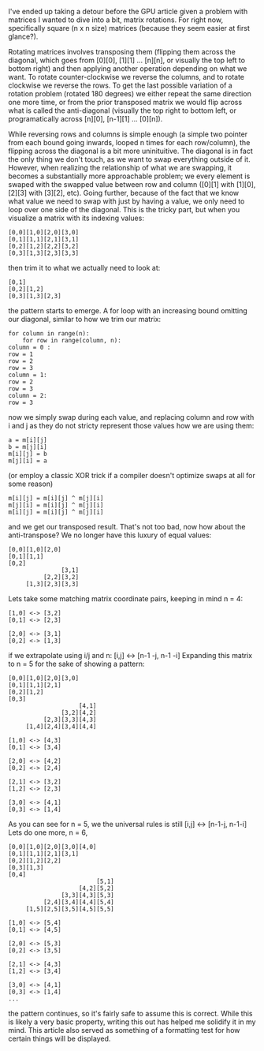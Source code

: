 I've ended up taking a detour before the GPU article given a problem with matrices I wanted to dive into a bit, matrix rotations.
For right now, specifically square (n x n size) matrices (because they seem easier at first glance?).

Rotating matrices involves transposing them (flipping them across the diagonal, which goes from [0][0], [1][1] ... [n][n], or visually the top left to bottom right) and then applying another operation depending on what we want. To rotate counter-clockwise we reverse the columns, and to rotate clockwise we reverse the rows. To get the last possible variation of a rotation problem (rotated 180 degrees) we either repeat the same direction one more time, or from the prior transposed matrix we would flip across what is called the anti-diagonal (visually the top right to bottom left, or programatically across [n][0], [n-1][1] ... [0][n]).

While reversing rows and columns is simple enough (a simple two pointer from each bound going inwards, looped n times for each row/column), the flipping across the diagonal is a bit more uninituitive. The diagonal is in fact the only thing we don't touch, as we want to swap everything outside of it. However, when realizing the relationship of what we are swapping, it becomes a substantially more approachable problem; we every element is swaped with the swapped value between row and column ([0][1] with [1][0], [2][3] with [3][2], etc). Going further, because of the fact that we know what value we need to swap with just by having a value, we only need to loop over one side of the diagonal. This is the tricky part, but when you visualize a matrix with its indexing values:
```
[0,0][1,0][2,0][3,0]
[0,1][1,1][2,1][3,1]
[0,2][1,2][2,2][3,2]
[0,3][1,3][2,3][3,3]
```
then trim it to what we actually need to look at:
```
[0,1]
[0,2][1,2]
[0,3][1,3][2,3]
```
the pattern starts to emerge. A for loop with an increasing bound
omitting our diagonal, similar to how we trim our matrix:
```
for column in range(n):
    for row in range(column, n):
column = 0 :
row = 1
row = 2
row = 3
column = 1:
row = 2
row = 3
column = 2:
row = 3
```
now we simply swap during each value, and replacing column and row with i and j as they do not stricty represent those values how we are using them:
```
a = m[i][j]
b = m[j][i]
m[i][j] = b
m[j][i] = a
```
(or employ a classic XOR trick if a compiler doesn't optimize swaps at all for some reason)
```
m[i][j] = m[i][j] ^ m[j][i]
m[j][i] = m[i][j] ^ m[j][i]
m[i][j] = m[i][j] ^ m[j][i]
```
and we get our transposed result.
That's not too bad, now how about the anti-transpose? We no longer have this luxury of equal values:
```
[0,0][1,0][2,0]
[0,1][1,1]       
[0,2]
               [3,1]
          [2,2][3,2]
     [1,3][2,3][3,3]
```
Lets take some matching matrix coordinate pairs, keeping in mind n = 4:
```
[1,0] <-> [3,2]
[0,1] <-> [2,3]

[2,0] <-> [3,1]
[0,2] <-> [1,3]
```
if we extrapolate using i/j and n:
[i,j] <-> [n-1 -j, n-1 -i]
Expanding this matrix to n = 5 for the sake of showing a pattern:
```
[0,0][1,0][2,0][3,0]
[0,1][1,1][2,1]       
[0,2][1,2]
[0,3]
                    [4,1]
               [3,2][4,2]
          [2,3][3,3][4,3]
     [1,4][2,4][3,4][4,4]

[1,0] <-> [4,3]
[0,1] <-> [3,4]

[2,0] <-> [4,2]
[0,2] <-> [2,4]

[2,1] <-> [3,2]
[1,2] <-> [2,3]

[3,0] <-> [4,1]
[0,3] <-> [1,4]
```

As you can see for n = 5, we the universal rules is still [i,j] <-> [n-1-j, n-1-i]
Lets do one more, n = 6,

```
[0,0][1,0][2,0][3,0][4,0]
[0,1][1,1][2,1][3,1]
[0,2][1,2][2,2]
[0,3][1,3]
[0,4]
                         [5,1]
                    [4,2][5,2]
               [3,3][4,3][5,3]
          [2,4][3,4][4,4][5,4]
     [1,5][2,5][3,5][4,5][5,5]
     
[1,0] <-> [5,4]
[0,1] <-> [4,5]

[2,0] <-> [5,3]
[0,2] <-> [3,5]

[2,1] <-> [4,3]
[1,2] <-> [3,4]

[3,0] <-> [4,1]
[0,3] <-> [1,4]
...
```
the pattern continues, so it's fairly safe to assume this is correct.
While this is likely a very basic property, writing this out has helped me solidify it in my mind.
This article also served as something of a formatting test for how certain things will be displayed.
